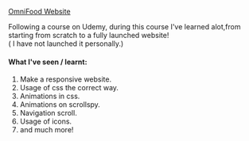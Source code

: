 [OmniFood Website](https://nickbanken.github.io/Omni-Food-Website/)

Following a course on Udemy, during this course I've learned alot,from starting from scratch to a fully launched website!<br>
 ( I have not launched it personally.)

#### What I've seen / learnt: 

1. Make a responsive website.
2. Usage of css the correct way.
3. Animations in css.
4. Animations on scrollspy.
5. Navigation scroll.
6. Usage of icons.
7. and much more!


